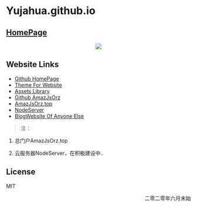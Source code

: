 # Yujahua.github.io

## [HomePage](https://Yujahua.github.io/dist/)

<p align="center"><img src="https://Yujahua.github.io/Yujahua.github.assets/png/8346747_ori.png"/></p>

## Website Links

<ul>
    <li><a href="https://Yujahua.github.io/dist/">Github HomePage</a></li>
    <li><a href="https://yujahua.github.io/Theme/">Theme For Website</a></li>
    <li><a href="https://Yujahua.github.io/Yujahua.github.assets/">Assets Library</a></li>
    <li><a href="https://Yujahua.github.io/AmazJsOrz/">Github AmazJsOrz</a></li>
    <li><a href="http://amazjsorz.top/">AmazJsOrz.top</a></li>
    <li><a href="http://amazjsorz.top:8090/">NodeServer</a></li>
    <li><a href="http://amazjsorz.top:8081/">BlogWebsite Of Anyone Else</a></li>
</ul>

> 注：

1. 总门户AmazJsOrz.top

2. 云服务器NodeServer，在积极建设中..

## License
MIT

<p align="right">二零二零年六月末始</p>
